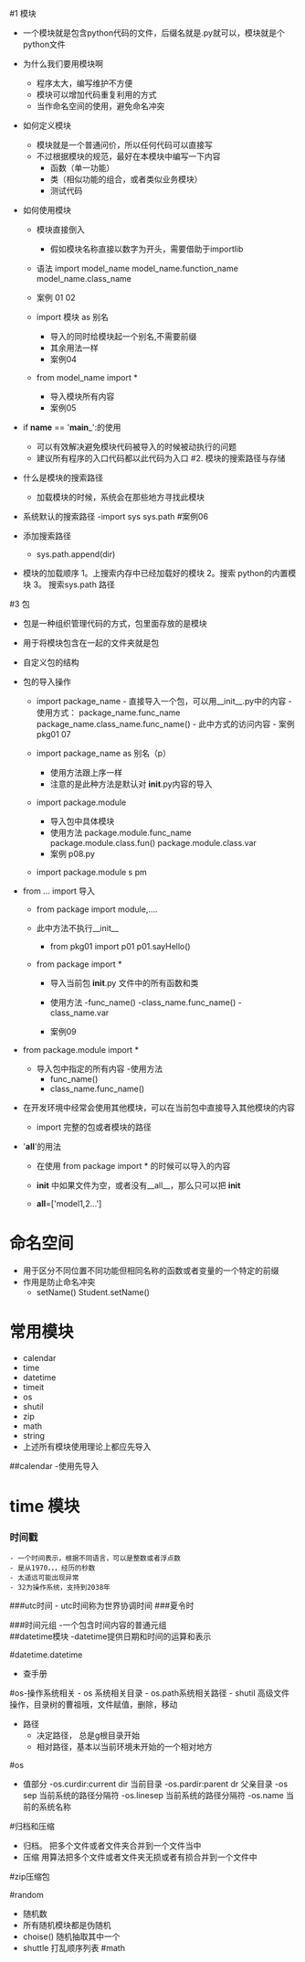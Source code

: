 #1 模块

- 一个模块就是包含python代码的文件，后缀名就是.py就可以，模块就是个python文件
- 为什么我们要用模块啊
    - 程序太大，编写维护不方便
    - 模块可以增加代码重复利用的方式
    - 当作命名空间的使用，避免命名冲突
- 如何定义模块
    - 模块就是一个普通问价，所以任何代码可以直接写
    - 不过根据模块的规范，最好在本模块中编写一下内容
        - 函数（单一功能）
        - 类（相似功能的组合，或者类似业务模块）
        - 测试代码
- 如何使用模块
  - 模块直接倒入
    - 假如模块名称直接以数字为开头，需要借助于importlib
  - 语法
        import model_name
        model_name.function_name
        model_name.class_name
        
  - 案例 01 02 
  - import 模块 as 别名
    - 导入的同时给模块起一个别名,不需要前缀
    - 其余用法一样
    - 案例04

  - from model_name import *
    - 导入模块所有内容
    - 案例05
    
- if __name__ == '__main___':的使用
    - 可以有效解决避免模块代码被导入的时候被动执行的问题
    - 建议所有程序的入口代码都以此代码为入口
#2. 模块的搜索路径与存储
- 什么是模块的搜索路径
    - 加载模块的时候，系统会在那些地方寻找此模块
- 系统默认的搜索路径
    -import sys
        sys.path
        #案例06
        
- 添加搜索路径
    -   sys.path.append(dir)
- 模块的加载顺序
    1。上搜索内存中已经加载好的模块
    2。搜索  python的内置模块
    3。 搜索sys.path 路径
    
#3 包
- 包是一种组织管理代码的方式，包里面存放的是模块
- 用于将模块包含在一起的文件夹就是包

- 自定义包的结构
                             
- 包的导入操作
    - import package_name
           - 直接导入一个包，可以用__init__.py中的内容
           - 使用方式：
                package_name.func_name
                package_name.class_name.func_name()
           - 此中方式的访问内容
           - 案例pkg01    07
           
    - import package_name as 别名（p）
        - 使用方法跟上序一样
        - 注意的是此种方法是默认对 __init__.py内容的导入
    - import package.module                
        - 导入包中具体模块
        - 使用方法
            package.module.func_name
            package.module.class.fun()
            package.module.class.var   
        - 案例 p08.py  
        
    -  import package.module s pm
    
- from ... import 导入
    - from package import module,....
    - 此中方法不执行__init__   
        - from pkg01 import p01
          p01.sayHello()
          
    - from package import *
    
        - 导入当前包    __init__.py  文件中的所有函数和类
        
        - 使用方法
            -func_name()
            -class_name.func_name()
            -class_name.var
        - 案例09      
- from package.module import *
    - 导入包中指定的所有内容
    -使用方法
        - func_name()
        - class_name.func_name()
        
- 在开发环境中经常会使用其他模块，可以在当前包中直接导入其他模块的内容
    -   import 完整的包或者模块的路径
- '__all__'的用法
    - 在使用 from package import * 的时候可以导入的内容  
    - __init__ 中如果文件为空，或者没有__all__，那么只可以把 __init__ 
    
    - __all__=['model1,2...']
    
    
# 命名空间
- 用于区分不同位置不同功能但相同名称的函数或者变量的一个特定的前缀
- 作用是防止命名冲突
    - setName()
      Student.setName()   
      
      
      
# 常用模块
- calendar
- time
- datetime
- timeit
- os
- shutil
- zip
- math
- string
- 上述所有模块使用理论上都应先导入

##calendar 
-使用先导入

# time 模块
### 时间戳
    - 一个时间表示，根据不同语言，可以是整数或者浮点数
    - 是从1970，，，经历的秒数
    - 太遥远可能出现异常
    - 32为操作系统，支持到2038年
###utc时间
    - utc时间称为世界协调时间
###夏令时

###时间元组
    -一个包含时间内容的普通元组    
##datetime模块
-datetime提供日期和时间的运算和表示


#datetime.datetime
- 查手册

#os-操作系统相关
    - os 系统相关目录 
    - os.path系统相关路径
    - shutil 高级文件操作，目录树的曹祖哦，文件赋值，删除，移动
    
- 路径
    - 决定路径， 总是g根目录开始
    - 相对路径，基本以当前环境未开始的一个相对地方     
  
  
#os 
-    值部分
-os.curdir:current dir  当前目录
-os.pardir:parent dr 父亲目录
-os sep 当前系统的路径分隔符
-os.linesep 当前系统的路径分隔符
-os.name 当前的系统名称


#归档和压缩
- 归档。 把多个文件或者文件夹合并到一个文件当中
- 压缩 用算法把多个文件或者文件夹无损或者有损合并到一个文件中

#zip压缩包

#random
- 随机数
- 所有随机模块都是伪随机
- choise() 随机抽取其中一个
- shuttle 打乱顺序列表
#math
             
                           